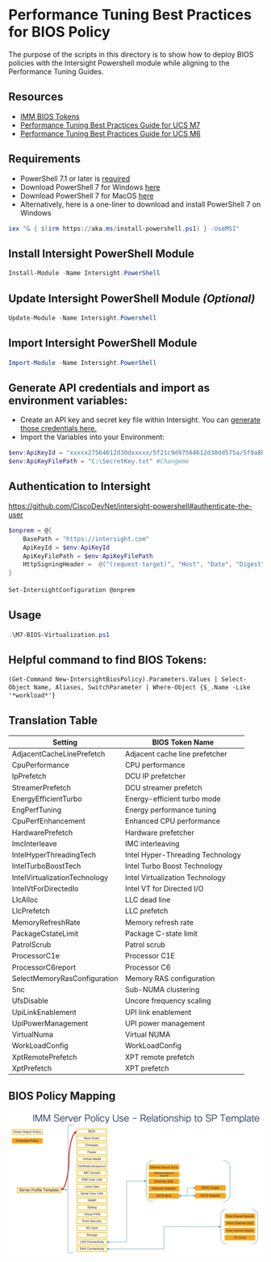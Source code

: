 # Performance Tuning Best Practices for BIOS Policy

The purpose of the scripts in this directory is to show how to deploy BIOS policies with the Intersight Powershell module while aligning to the Performance Tuning Guides.

## Resources

* [IMM BIOS Tokens](https://www.cisco.com/c/en/us/td/docs/unified_computing/ucs/Intersight/IMM_BIOS_Tokens_Guide/b_IMM_Server_BIOS_Tokens_Guide/b_UCS_BIOS_Tokens_Guide_chapter_01.html)
* [Performance Tuning Best Practices Guide for UCS M7](https://www.cisco.com/c/en/us/products/collateral/servers-unified-computing/ucs-b-series-blade-servers/ucs-m7-platforms-wp.html)
* [Performance Tuning Best Practices Guide for UCS M6](https://www.cisco.com/c/en/us/products/collateral/servers-unified-computing/ucs-b-series-blade-servers/performance-tuning-guide-ucs-m6-servers.html)

## Requirements
* PowerShell 7.1 or later is [required](https://github.com/CiscoDevNet/intersight-powershell#11-requirements)
* Download PowerShell 7 for Windows [here](https://docs.microsoft.com/en-us/powershell/scripting/install/installing-powershell-on-windows)
* Download PowerShell 7 for MacOS [here](https://learn.microsoft.com/en-us/powershell/scripting/install/installing-powershell-on-macos?view=powershell-7.3#installation-via-direct-download)
* Alternatively, here is a one-liner to download and install PowerShell 7 on Windows
```powershell
iex "& { $(irm https://aka.ms/install-powershell.ps1) } -UseMSI"
```

## Install Intersight PowerShell Module
```PowerShell
Install-Module -Name Intersight.PowerShell
```

## Update Intersight PowerShell Module *(Optional)*
```PowerShell
Update-Module -Name Intersight.Powershell
```

## Import Intersight PowerShell Module
```PowerShell
Import-Module -Name Intersight.PowerShell
```

## Generate API credentials and import as environment variables:

* Create an API key and secret key file within Intersight.  You can [generate those credentials here.](https://intersight.com/an/settings/api-keys/)
* Import the Variables into your Environment:
```PowerShell
$env:ApiKeyId = "xxxxx27564612d30dxxxxx/5f21c9d97564612d30dd575a/5f9a8b877564612xxxxxxxx" #Changeme
$env:ApiKeyFilePath = "C:\SecretKey.txt" #Changeme
```

## Authentication to Intersight
https://github.com/CiscoDevNet/intersight-powershell#authenticate-the-user
```PowerShell
$onprem = @{
    BasePath = "https://intersight.com"
    ApiKeyId = $env:ApiKeyId
    ApiKeyFilePath = $env:ApiKeyFilePath
    HttpSigningHeader =  @("(request-target)", "Host", "Date", "Digest")
}

Set-IntersightConfiguration @onprem
```
## Usage
```Powershell
.\M7-BIOS-Virtualization.ps1
```

## Helpful command to find BIOS Tokens:
```Powersehll
(Get-Command New-IntersightBiosPolicy).Parameters.Values | Select-Object Name, Aliases, SwitchParameter | Where-Object {$_.Name -Like '*workload*'}
```

## Translation Table
| Setting                       | BIOS Token Name                   |
|-------------------------------|-----------------------------------|
| AdjacentCacheLinePrefetch     | Adjacent cache line prefetcher    |
| CpuPerformance                | CPU performance                   |
| IpPrefetch                    | DCU IP prefetcher                 |
| StreamerPrefetch              | DCU streamer prefetch             |
| EnergyEfficientTurbo          | Energy-efficient turbo mode       |
| EngPerfTuning                 | Energy performance tuning         |
| CpuPerfEnhancement            | Enhanced CPU performance          |
| HardwarePrefetch              | Hardware prefetcher               |
| ImcInterleave                 | IMC interleaving                  |
| IntelHyperThreadingTech       | Intel Hyper-Threading Technology  |
| IntelTurboBoostTech           | Intel Turbo Boost Technology      |
| IntelVirtualizationTechnology | Intel Virtualization Technology   |
| IntelVtForDirectedIo          | Intel VT for Directed I/O         |
| LlcAlloc                      | LLC dead line                     |
| LlcPrefetch                   | LLC prefetch                      |
| MemoryRefreshRate             | Memory refresh rate               |
| PackageCstateLimit            | Package C-state limit             |
| PatrolScrub                   | Patrol scrub                      |
| ProcessorC1e                  | Processor C1E                     |
| ProcessorC6report             | Processor C6                      |
| SelectMemoryRasConfiguration  | Memory RAS configuration          |
| Snc                           | Sub-NUMA clustering               |
| UfsDisable                    | Uncore frequency scaling          |
| UpiLinkEnablement             | UPI link enablement               |
| UpiPowerManagement            | UPI power management              |
| VirtualNuma                   | Virtual NUMA                      |
| WorkLoadConfig                | WorkLoadConfig                    |
| XptRemotePrefetch             | XPT remote prefetch               |
| XptPrefetch                   | XPT prefetch                      |

## BIOS Policy Mapping
![Alt Text](bios.png)